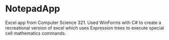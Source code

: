 # NotepadApp
Excel app from Computer Science 321.  Used WinForms with C# to create a recreational version of excel which uses Expression trees to execute special cell mathematics commands.
